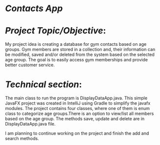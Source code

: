 # *Contacts App*

# *Project Topic/Objective*:
My project idea is creating a database for gym contacts based on age groups. Gym members are stored in a collection and, their information can be modified, saved and/or deleted from the system based on the selected age group. The goal is to easily access gym memberships and provide better customer service. 
 
# *Technical section*:
The main class to run the program is DisplayDataApp.java. This simple JavaFX project was created in IntelliJ using Gradle to simplify the javafx modules. The project contains four classes, where one of them is enum class to categorize age groups.There is an option to view/list all members based on the age group. The methods save, update and delete are in DisplayDataApp.java file. 

I am planning to continue working on the project and finish the add and search methods. 
